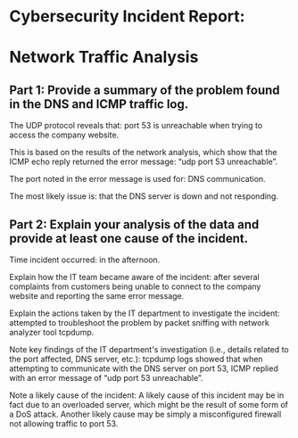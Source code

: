 # Cybersecurity Incident Report:

# Network Traffic Analysis

## Part 1: Provide a summary of the problem found in the DNS and ICMP traffic log.

The UDP protocol reveals that: port 53 is unreachable when trying to access the company
website.

This is based on the results of the network analysis, which show that the ICMP echo reply
returned the error message: “udp port 53 unreachable”.

The port noted in the error message is used for: DNS communication.

The most likely issue is: that the DNS server is down and not responding.

## Part 2: Explain your analysis of the data and provide at least one cause of the incident.

Time incident occurred: in the afternoon.

Explain how the IT team became aware of the incident: after several complaints from
customers being unable to connect to the company website and reporting the same error
message.

Explain the actions taken by the IT department to investigate the incident: attempted to
troubleshoot the problem by packet sniffing with network analyzer tool tcpdump.

Note key findings of the IT department's investigation (i.e., details related to the port
affected, DNS server, etc.): tcpdump logs showed that when attempting to communicate
with the DNS server on port 53, ICMP replied with an error message of “udp port 53
unreachable”.

Note a likely cause of the incident: A likely cause of this incident may be in fact due to an
overloaded server, which might be the result of some form of a DoS attack. Another likely cause may be simply a misconfigured firewall not allowing traffic to port 53.

